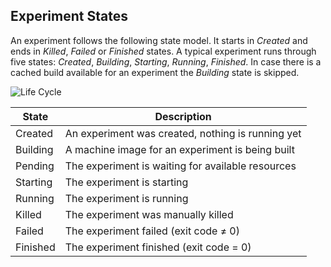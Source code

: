 ## Experiment States

An experiment follows the following state model.
It starts in _Created_ and ends in _Killed_, _Failed_ or _Finished_ states. A typical experiment runs through five states:
_Created_, _Building_, _Starting_, _Running_, _Finished_.
In case there is a cached build available for an experiment the _Building_ state is skipped.

<img src="/img/lifecycle.png" alt="Life Cycle" />

| State    | Description                                       |
| -------- | ------------------------------------------------- |
| Created  | An experiment was created, nothing is running yet |
| Building | A machine image for an experiment is being built  |
| Pending  | The experiment is waiting for available resources |
| Starting | The experiment is starting                        |
| Running  | The experiment is running                         |
| Killed   | The experiment was manually killed                |
| Failed   | The experiment failed (exit code ≠ 0)      |
| Finished | The experiment finished (exit code = 0)    |
